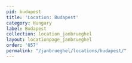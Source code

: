 ```yaml
---
pid: budapest
title: 'Location: Budapest'
category: Hungary
label: Budapest
collection: location_janbrueghel
layout: locationpage_janbrueghel
order: '057'
permalink: "/janbrueghel/locations/budapest/"
---
```

